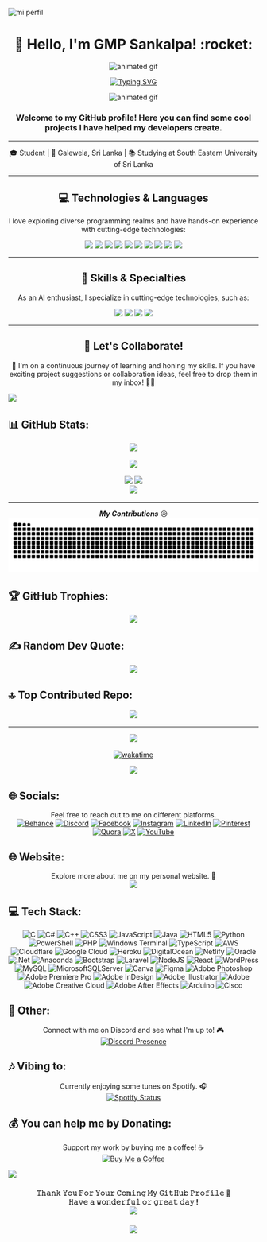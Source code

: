 ![mi perfil](https://res.cloudinary.com/superfolio/image/upload/v1620689979/68747470733a2f2f692e70696e696d672e636f6d2f6f726967696e616c732f63362f33332f63322f63363333633230656465383266306530636564376435373064626533613166332e676966_yjuh2s.gif)

<!-- Header Section -->
<h1 align="center">👋 Hello, I'm GMP Sankalpa! :rocket:</h1>

<!-- Animated Gif Section -->
<p align="center">
  <img src="https://user-images.githubusercontent.com/73097560/115834477-dbab4500-a447-11eb-908a-139a6edaec5c.gif" alt="animated gif">
</p>

<!-- Typing Animation Section -->
<div align="center">
  <a href="https://git.io/typing-svg">
    <img src="https://readme-typing-svg.herokuapp.com/?font=Fira+Code&color=CD1667FF&size=25&center=true&vCenter=true&width=600&height=50&lines=Welcome+to+My+GitHub;I'm+a+Passionate+Developer;Always+Exploring+New+Technologies" alt="Typing SVG" />
  </a>
</div>

<p align="center">
  <img src="https://user-images.githubusercontent.com/73097560/115834477-dbab4500-a447-11eb-908a-139a6edaec5c.gif" alt="animated gif">
</p>

<!-- Subheader Section -->
<h3 align="center">Welcome to my GitHub profile! Here you can find some cool projects I have helped my developers create.</h3>

---
<!-- Personal Info Section -->
<div align="center">
  🎓 Student | 🏡 Galewela, Sri Lanka | 📚 Studying at South Eastern University of Sri Lanka
</div>

---
<!-- Technologies Section -->
## <div align="center">:computer: Technologies & Languages</div>
<p align="center">
  I love exploring diverse programming realms and have hands-on experience with cutting-edge technologies:
</p>

<p align="center">
  <img src="https://img.shields.io/badge/Python-%233776AB.svg?style=for-the-badge&logo=python&logoColor=white" />
  <img src="https://img.shields.io/badge/JavaScript-%23F7DF1E.svg?style=for-the-badge&logo=javascript&logoColor=%23232F3E" />
  <img src="https://img.shields.io/badge/C++-%2300599C.svg?style=for-the-badge&logo=c%2B%2B&logoColor=white" />
  <img src="https://img.shields.io/badge/CSS/HTML-%231572B6.svg?style=for-the-badge&logo=html5&logoColor=white" />
  <img src="https://img.shields.io/badge/Node.js-%2343853D.svg?style=for-the-badge&logo=node.js&logoColor=white" />
  <img src="https://img.shields.io/badge/JSON-%23000000.svg?style=for-the-badge&logo=json&logoColor=white" />
  <img src="https://img.shields.io/badge/Blade-%238E75A5.svg?style=for-the-badge&logo=laravel&logoColor=white" />
  <img src="https://img.shields.io/badge/PHP-%23777BB4.svg?style=for-the-badge&logo=php&logoColor=white" />
  <img src="https://img.shields.io/badge/C-%230074B2.svg?style=for-the-badge&logo=c&logoColor=white" />
  <img src="https://img.shields.io/badge/Java-%23FF5722.svg?style=for-the-badge&logo=java&logoColor=white" />
</p>




---
<!-- Skills Section -->
## <div align="center">:brain: Skills & Specialties</div>
<p align="center">
  As an AI enthusiast, I specialize in cutting-edge technologies, such as:
</p>

<p align="center">
  <img src="https://img.shields.io/badge/NLP-%230073A1.svg?style=for-the-badge&logo=natural-language-processing&logoColor=white" />
  <img src="https://img.shields.io/badge/Machine%20Learning-%23F37626.svg?style=for-the-badge&logo=machine-learning&logoColor=white" />
  <img src="https://img.shields.io/badge/Data%20Analytics-%231E88E5.svg?style=for-the-badge&logo=data&logoColor=white" />
  <img src="https://img.shields.io/badge/Virtual%20Assistant-%234CAF50.svg?style=for-the-badge&logo=virtual-assistant&logoColor=white" />
</p>

---
<!-- Collaboration Section -->
## <div align="center">🚀 Let's Collaborate!</div>
<p align="center">
  🌟 I'm on a continuous journey of learning and honing my skills. If you have exciting project suggestions or collaboration ideas, feel free to drop them in my inbox! 🚀✨
</p>


<img src="https://user-images.githubusercontent.com/73097560/115834477-dbab4500-a447-11eb-908a-139a6edaec5c.gif">

## 📊 GitHub Stats:

<p align="center"> <img src="https://github-readme-streak-stats.herokuapp.com?user=gmpsankalpa&theme=radical&date_format=M%20j%5B%2C%20Y%5D"/> </p>
<p align="center"> <img src="https://github-profile-summary-cards.vercel.app/api/cards/profile-details?username=gmpsankalpa&theme=radical"/> </p>

<div align="center">
<img src="https://github-profile-summary-cards.vercel.app/api/cards/stats?username=gmpsankalpa&theme=radical"/>
<img src="https://github-profile-summary-cards.vercel.app/api/cards/productive-time?username=gmpsankalpa&theme=radical"/>
</div>
<div align="center">
<img src="https://github-readme-activity-graph.vercel.app/graph?username=gmpsankalpa&radius=16&theme=radical&area=true&order=5&height=300"/>
</div>

---

<div align="center">
  
***My Contributions*** 😥 <br>
<img src="https://raw.githubusercontent.com/gmpsankalpa/gmpsankalpa/output/snake.svg" alt="Snake animation" />
</div>

## 🏆 GitHub Trophies:
<div align="center">
 
![](https://github-profile-trophy.vercel.app/?username=gmpsankalpa&theme=radical&no-frame=false&no-bg=true&margin-w=4)

</div>

## ✍️ Random Dev Quote:
<div align="center">
 
![](https://quotes-github-readme.vercel.app/api?type=horizontal&theme=radical)

</div>

## 🔝 Top Contributed Repo:
<div align="center">
 
![](https://github-contributor-stats.vercel.app/api?username=gmpsankalpa&limit=5&theme=radical&combine_all_yearly_contributions=true)

---
![](https://komarev.com/ghpvc/?username=gmpsankalpa&abbreviated=true)

[![wakatime](https://wakatime.com/badge/user/018d535b-bfa6-4a14-b7e8-af0ffa6e870e.svg)](https://wakatime.com/@018d535b-bfa6-4a14-b7e8-af0ffa6e870e)

<img src="https://user-images.githubusercontent.com/73097560/115834477-dbab4500-a447-11eb-908a-139a6edaec5c.gif">
</div>

## 🌐 Socials:
<div align="center">
 
Feel free to reach out to me on different platforms.<br>
[![Behance](https://img.shields.io/badge/Behance-1769ff?logo=behance&logoColor=white)](https://behance.net/sankacrew) [![Discord](https://img.shields.io/badge/Discord-%237289DA.svg?logo=discord&logoColor=white)](https://discord.gg/rkapD38Sad) [![Facebook](https://img.shields.io/badge/Facebook-%231877F2.svg?logo=Facebook&logoColor=white)](https://facebook.com/malithapiyumalsankalpa) [![Instagram](https://img.shields.io/badge/Instagram-%23E4405F.svg?logo=Instagram&logoColor=white)](https://instagram.com/malitha_p_sankalpa) [![LinkedIn](https://img.shields.io/badge/LinkedIn-%230077B5.svg?logo=linkedin&logoColor=white)](https://linkedin.com/in/malithapiyumal) [![Pinterest](https://img.shields.io/badge/Pinterest-%23E60023.svg?logo=Pinterest&logoColor=white)](https://pinterest.com/malithapiyumal) [![Quora](https://img.shields.io/badge/Quora-%23B92B27.svg?logo=Quora&logoColor=white)](https://quora.com/profile/Malitha-Piyumal-Sankalpa) [![X](https://img.shields.io/badge/X-black.svg?logo=X&logoColor=white)](https://x.com/Malitha_piyuma) [![YouTube](https://img.shields.io/badge/YouTube-%23FF0000.svg?logo=YouTube&logoColor=white)](https://youtube.com/@UCi_iSCxhm43xpT4TnlWorwQ)

</div>

<!-- 🌐 Website Section -->
## 🌐 Website:

<p align="center">
  Explore more about me on my personal website. 🚀<br>
  <a href="https://gmpsankalpa.xyz" target="_blank">
    <img src="https://img.shields.io/badge/Visit%20My%20Website-%231DA1F2.svg?style=for-the-badge&logo=link&logoColor=white" />
  </a>
</p>


## 💻 Tech Stack:
<div align="center">
 
![C](https://img.shields.io/badge/c-%2300599C.svg?style=for-the-badge&logo=c&logoColor=white) ![C#](https://img.shields.io/badge/c%23-%23239120.svg?style=for-the-badge&logo=csharp&logoColor=white) ![C++](https://img.shields.io/badge/c++-%2300599C.svg?style=for-the-badge&logo=c%2B%2B&logoColor=white) ![CSS3](https://img.shields.io/badge/css3-%231572B6.svg?style=for-the-badge&logo=css3&logoColor=white) ![JavaScript](https://img.shields.io/badge/javascript-%23323330.svg?style=for-the-badge&logo=javascript&logoColor=%23F7DF1E) ![Java](https://img.shields.io/badge/java-%23ED8B00.svg?style=for-the-badge&logo=openjdk&logoColor=white) ![HTML5](https://img.shields.io/badge/html5-%23E34F26.svg?style=for-the-badge&logo=html5&logoColor=white) ![Python](https://img.shields.io/badge/python-3670A0?style=for-the-badge&logo=python&logoColor=ffdd54) ![PowerShell](https://img.shields.io/badge/PowerShell-%235391FE.svg?style=for-the-badge&logo=powershell&logoColor=white) ![PHP](https://img.shields.io/badge/php-%23777BB4.svg?style=for-the-badge&logo=php&logoColor=white) ![Windows Terminal](https://img.shields.io/badge/Windows%20Terminal-%234D4D4D.svg?style=for-the-badge&logo=windows-terminal&logoColor=white) ![TypeScript](https://img.shields.io/badge/typescript-%23007ACC.svg?style=for-the-badge&logo=typescript&logoColor=white) ![AWS](https://img.shields.io/badge/AWS-%23FF9900.svg?style=for-the-badge&logo=amazon-aws&logoColor=white) ![Cloudflare](https://img.shields.io/badge/Cloudflare-F38020?style=for-the-badge&logo=Cloudflare&logoColor=white) ![Google Cloud](https://img.shields.io/badge/GoogleCloud-%234285F4.svg?style=for-the-badge&logo=google-cloud&logoColor=white) ![Heroku](https://img.shields.io/badge/heroku-%23430098.svg?style=for-the-badge&logo=heroku&logoColor=white) ![DigitalOcean](https://img.shields.io/badge/DigitalOcean-%230167ff.svg?style=for-the-badge&logo=digitalOcean&logoColor=white) ![Netlify](https://img.shields.io/badge/netlify-%23000000.svg?style=for-the-badge&logo=netlify&logoColor=#00C7B7) ![Oracle](https://img.shields.io/badge/Oracle-F80000?style=for-the-badge&logo=oracle&logoColor=white) ![.Net](https://img.shields.io/badge/.NET-5C2D91?style=for-the-badge&logo=.net&logoColor=white) ![Anaconda](https://img.shields.io/badge/Anaconda-%2344A833.svg?style=for-the-badge&logo=anaconda&logoColor=white) ![Bootstrap](https://img.shields.io/badge/bootstrap-%238511FA.svg?style=for-the-badge&logo=bootstrap&logoColor=white) ![Laravel](https://img.shields.io/badge/laravel-%23FF2D20.svg?style=for-the-badge&logo=laravel&logoColor=white) ![NodeJS](https://img.shields.io/badge/node.js-6DA55F?style=for-the-badge&logo=node.js&logoColor=white) ![React](https://img.shields.io/badge/react-%2320232a.svg?style=for-the-badge&logo=react&logoColor=%2361DAFB) ![WordPress](https://img.shields.io/badge/WordPress-%23117AC9.svg?style=for-the-badge&logo=WordPress&logoColor=white) ![MySQL](https://img.shields.io/badge/mysql-%2300000f.svg?style=for-the-badge&logo=mysql&logoColor=white) ![MicrosoftSQLServer](https://img.shields.io/badge/Microsoft%20SQL%20Server-CC2927?style=for-the-badge&logo=microsoft%20sql%20server&logoColor=white) ![Canva](https://img.shields.io/badge/Canva-%2300C4CC.svg?style=for-the-badge&logo=Canva&logoColor=white) ![Figma](https://img.shields.io/badge/figma-%23F24E1E.svg?style=for-the-badge&logo=figma&logoColor=white) ![Adobe Photoshop](https://img.shields.io/badge/adobe%20photoshop-%2331A8FF.svg?style=for-the-badge&logo=adobe%20photoshop&logoColor=white) ![Adobe Premiere Pro](https://img.shields.io/badge/Adobe%20Premiere%20Pro-9999FF.svg?style=for-the-badge&logo=Adobe%20Premiere%20Pro&logoColor=white) ![Adobe InDesign](https://img.shields.io/badge/Adobe%20InDesign-49021F?style=for-the-badge&logo=adobeindesign&logoColor=FF3366) ![Adobe Illustrator](https://img.shields.io/badge/adobe%20illustrator-%23FF9A00.svg?style=for-the-badge&logo=adobe%20illustrator&logoColor=white) ![Adobe](https://img.shields.io/badge/adobe-%23FF0000.svg?style=for-the-badge&logo=adobe&logoColor=white) ![Adobe Creative Cloud](https://img.shields.io/badge/Adobe%20Creative%20Cloud-DA1F26.svg?style=for-the-badge&logo=Adobe%20Creative%20Cloud&logoColor=white) ![Adobe After Effects](https://img.shields.io/badge/Adobe%20After%20Effects-9999FF.svg?style=for-the-badge&logo=Adobe%20After%20Effects&logoColor=white) ![Arduino](https://img.shields.io/badge/-Arduino-00979D?style=for-the-badge&logo=Arduino&logoColor=white) ![Cisco](https://img.shields.io/badge/cisco-%23049fd9.svg?style=for-the-badge&logo=cisco&logoColor=black)

</div>

<!-- 📜 Other Section -->
## 📜 Other:

<p align="center">
  Connect with me on Discord and see what I'm up to! 🎮<br>
  <a href="https://discord.com/users/793470366521622528" target="_blank">
    <img src="https://lanyard.cnrad.dev/api/793470366521622528" alt="Discord Presence">
  </a>
</p>

<!-- 🎶 Vibing to Section -->
## 🎶 Vibing to:

<p align="center">
  Currently enjoying some tunes on Spotify. 🎧<br>
  <a href="https://github.com/kittinan/spotify-github-profile" target="_blank">
    <img src="https://spotify-github-profile.vercel.app/api/view?uid=315gwhrmwykd57g5njca7cbh3p6y&cover_image=true&theme=default&show_offline=false&background_color=121212&interchange=false&bar_color_cover=true" alt="Spotify Status">
  </a>
</p>


<!-- 💰 Donation Section -->
## 💰 You can help me by Donating:

<p align="center">
  Support my work by buying me a coffee! ☕<br>
  <a href="https://buymeacoffee.com/gmpsankalpa" target="_blank">
    <img src="https://img.shields.io/badge/Buy%20Me%20a%20Coffee-ffdd00?style=for-the-badge&logo=buy-me-a-coffee&logoColor=black" alt="Buy Me a Coffee">
  </a>
</p>


<img src="https://user-images.githubusercontent.com/73097560/115834477-dbab4500-a447-11eb-908a-139a6edaec5c.gif">

<!-- Greeting Section -->
<h4 align="center">
  𝚃𝚑𝚊𝚗𝚔 𝚈𝚘𝚞 𝙵𝚘𝚛 𝚈𝚘𝚞𝚛 𝙲𝚘𝚖𝚒𝚗𝚐 𝙼𝚢 𝙶𝚒𝚝𝙷𝚞𝚋 𝙿𝚛𝚘𝚏𝚒𝚕𝚎 🤝<br>
  𝙷𝚊𝚟𝚎 𝚊 𝚠𝚘𝚗𝚍𝚎𝚛𝚏𝚞𝚕 𝚘𝚛 𝚐𝚛𝚎𝚊𝚝 𝚍𝚊𝚢 ! 
  <br><img src="https://github.com/Mindula-Dilthushan/Mindula-Dilthushan/blob/master/assets/hi.gif" width="30px">
</h4>

<p align="center">
  <img src="https://capsule-render.vercel.app/api?type=waving&color=gradient&height=80&section=footer"/>
</p>



 
